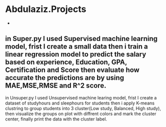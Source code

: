 # Abdulaziz.Projects
-
in Super.py I used Supervised machine learning model, frist I create a small data then i train a linear regression model to predict the salary based on experience, Education, GPA, Certification and Score then evaluate how accurate the predictions are by using MAE,MSE,RMSE and R^2 score.
---
in Unsuper.py I used Unsupervised machine learing model, frist I create a dataset of studyhours and sleephours for students then i apply K-means clustring to group students into 3 cluster(Low study, Balanced, High study), then visualize the groups on plot with diffrent colors and mark the cluster center, finally print the data with the cluster label.
